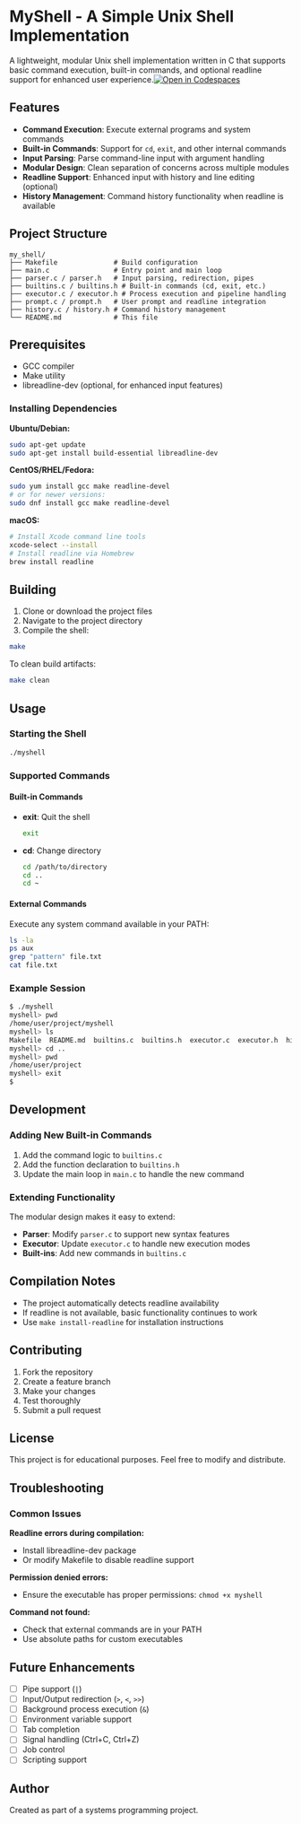 # MyShell - A Simple Unix Shell Implementation

A lightweight, modular Unix shell implementation written in C that supports basic command execution, built-in commands, and optional readline support for enhanced user experience.[![Open in Codespaces](https://github.com/codespaces/badge.svg)](https://github.com/codespaces/new?template_repository=antiquark007/myshell)


## Features

- **Command Execution**: Execute external programs and system commands
- **Built-in Commands**: Support for `cd`, `exit`, and other internal commands
- **Input Parsing**: Parse command-line input with argument handling
- **Modular Design**: Clean separation of concerns across multiple modules
- **Readline Support**: Enhanced input with history and line editing (optional)
- **History Management**: Command history functionality when readline is available

## Project Structure

```
my_shell/
├── Makefile              # Build configuration
├── main.c                # Entry point and main loop
├── parser.c / parser.h   # Input parsing, redirection, pipes
├── builtins.c / builtins.h # Built-in commands (cd, exit, etc.)
├── executor.c / executor.h # Process execution and pipeline handling
├── prompt.c / prompt.h   # User prompt and readline integration
├── history.c / history.h # Command history management
└── README.md             # This file
```

## Prerequisites

- GCC compiler
- Make utility
- libreadline-dev (optional, for enhanced input features)

### Installing Dependencies

**Ubuntu/Debian:**
```bash
sudo apt-get update
sudo apt-get install build-essential libreadline-dev
```

**CentOS/RHEL/Fedora:**
```bash
sudo yum install gcc make readline-devel
# or for newer versions:
sudo dnf install gcc make readline-devel
```

**macOS:**
```bash
# Install Xcode command line tools
xcode-select --install
# Install readline via Homebrew
brew install readline
```

## Building

1. Clone or download the project files
2. Navigate to the project directory
3. Compile the shell:

```bash
make
```

To clean build artifacts:
```bash
make clean
```

## Usage

### Starting the Shell

```bash
./myshell
```

### Supported Commands

#### Built-in Commands

- **exit**: Quit the shell
  ```bash
  exit
  ```

- **cd**: Change directory
  ```bash
  cd /path/to/directory
  cd ..
  cd ~
  ```

#### External Commands

Execute any system command available in your PATH:

```bash
ls -la
ps aux
grep "pattern" file.txt
cat file.txt
```

### Example Session

```bash
$ ./myshell
myshell> pwd
/home/user/project/myshell
myshell> ls
Makefile  README.md  builtins.c  builtins.h  executor.c  executor.h  history.c  history.h  main.c  myshell  parser.c  parser.h  prompt.c  prompt.h
myshell> cd ..
myshell> pwd
/home/user/project
myshell> exit
$
```

## Development

### Adding New Built-in Commands

1. Add the command logic to `builtins.c`
2. Add the function declaration to `builtins.h`
3. Update the main loop in `main.c` to handle the new command

### Extending Functionality

The modular design makes it easy to extend:

- **Parser**: Modify `parser.c` to support new syntax features
- **Executor**: Update `executor.c` to handle new execution modes
- **Built-ins**: Add new commands in `builtins.c`

## Compilation Notes

- The project automatically detects readline availability
- If readline is not available, basic functionality continues to work
- Use `make install-readline` for installation instructions

## Contributing

1. Fork the repository
2. Create a feature branch
3. Make your changes
4. Test thoroughly
5. Submit a pull request

## License

This project is for educational purposes. Feel free to modify and distribute.

## Troubleshooting

### Common Issues

**Readline errors during compilation:**
- Install libreadline-dev package
- Or modify Makefile to disable readline support

**Permission denied errors:**
- Ensure the executable has proper permissions: `chmod +x myshell`

**Command not found:**
- Check that external commands are in your PATH
- Use absolute paths for custom executables

## Future Enhancements

- [ ] Pipe support (`|`)
- [ ] Input/Output redirection (`>`, `<`, `>>`)
- [ ] Background process execution (`&`)
- [ ] Environment variable support
- [ ] Tab completion
- [ ] Signal handling (Ctrl+C, Ctrl+Z)
- [ ] Job control
- [ ] Scripting support

## Author

Created as part of a systems programming project.

